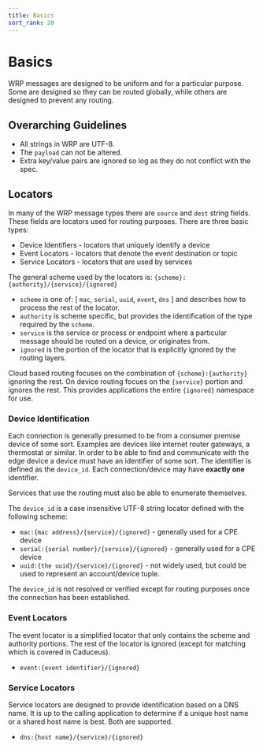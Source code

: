 ```yaml
---
title: Basics
sort_rank: 20
---
```


# Basics

WRP messages are designed to be uniform and for a particular purpose.  Some
are designed so they can be routed globally, while others are designed to
prevent any routing.

## Overarching Guidelines

- All strings in WRP are UTF-8.
- The `payload` can not be altered.
- Extra key/value pairs are ignored so log as they do not conflict with the spec.

## Locators

In many of the WRP message types there are `source` and `dest` string fields.
These fields are locators used for routing purposes.  There are three basic types:
- Device Identifiers - locators that uniquely identify a device
- Event Locators - locators that denote the event destination or topic
- Service Locators - locators that are used by services

The general scheme used by the locators is: `{scheme}:{authority}/{service}/{ignored}`

- `scheme` is one of: [ `mac`, `serial`, `uuid`, `event`, `dns` ] and describes
  how to process the rest of the locator.
- `authority` is scheme specific, but provides the identification of the type
  required by the `scheme`.
- `service` is the service or process or endpoint where a particular message should
  be routed on a device, or originates from.
- `ignored` is the portion of the locator that is explicitly ignored by the
  routing layers.

Cloud based routing focuses on the combination of `{scheme}:{authority}` ignoring
the rest.  On device routing focues on the `{service}` portion and ignores the
rest.  This provides applications the entire `{ignored}` namespace for use.

### Device Identification

Each connection is generally presumed to be from a consumer premise device of
some sort.  Examples are devices like internet router gateways, a thermostat or
similar.  In order to be able to find and communicate with the edge device a
device must have an identifier of some sort.  The identifier is defined as the
`device_id`.  Each connection/device may have **exactly one** identifier.

Services that use the routing must also be able to enumerate themselves.

The `device_id` is a case insensitive UTF-8 string locator defined with the
following scheme:

- `mac:{mac address}/{service}/{ignored}` - generally used for a CPE device
- `serial:{serial number}/{service}/{ignored}` - generally used for a CPE device
- `uuid:{the uuid}/{service}/{ignored}` - not widely used, but could be used to
  represent an account/device tuple.

The `device_id` is not resolved or verified except for routing purposes once the
connection has been established.


### Event Locators

The event locator is a simplified locator that only contains the scheme and
authority portions.  The rest of the locator is ignored (except for matching
which is covered in Caduceus).

- `event:{event identifier}/{ignored}`

### Service Locators

Service locators are designed to provide identification based on a DNS name.
It is up to the calling application to determine if a unique host name or a
shared host name is best.  Both are supported.

- `dns:{host name}/{service}/{ignored}`
